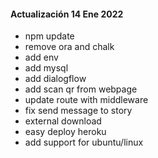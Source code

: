 #### Actualización 14 Ene 2022
- npm update
- remove ora and chalk
- add env
- add mysql
- add dialogflow
- add scan qr from webpage
- update route with middleware
- fix send message to story
- external download
- easy deploy heroku
- add support for ubuntu/linux
